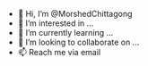 - 👋 Hi, I’m @MorshedChittagong
- 👀 I’m interested in ...
- 🌱 I’m currently learning ...
- 💞️ I’m looking to collaborate on ...
- 📫 Reach me via email

<!---
MorshedChittagong/MorshedChittagong is a ✨ special ✨ repository because its `README.md` (this file) appears on your GitHub profile.
You can click the Preview link to take a look at your changes.
--->
